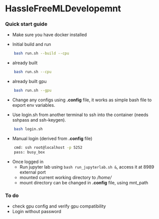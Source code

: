 # HassleFreeMLDevelopemnt

### Quick start guide
- Make sure you have docker installed

- Initial build and run
```bash
    bash run.sh --build --cpu
```
- already built
```bash
    bash run.sh --cpu
```
- already built gpu
```bash
    bash run.sh --gpu
```
- Change any configs using **.config** file, it works as simple bash file to export env variables.

- Use login.sh from another terminal to ssh into the container (needs sshpass and ssh-keygen).
```bash
    bash login.sh
```
- Manual login (derived from **.config** file)
```bash
    cmd: ssh root@localhost -p 5252
    pass: busy_box
```
- Once logged in
    - Run jupyter lab using ```bash run_jupyterlab.sh &```, access it at 8989 external port
    - mounted current working directory to */home/* 
    - mount directory can be changed in **.config** file, using mnt_path




### To do
- check gpu config and verify gpu compatibility
- Login without password